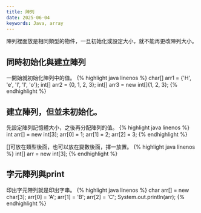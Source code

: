 ```yaml
---
title: 陣列
date: 2025-06-04
keywords: Java, array
---
```

陣列裡面放是相同類型的物件，一旦初始化或設定大小，就不能再更改陣列大小。
## 同時初始化與建立陣列
一開始就初始化陣列中的值。
{% highlight java linenos %}
char[] arr1 = {'H', 'e', 'l', 'l', 'o'};
int[] arr2 = {0, 1, 2, 3};
int[] arr3 = new int[]{1, 2, 3};
{% endhighlight %}

## 建立陣列，但並未初始化。
先設定陣列記憶體大小，之後再分配陣列的值。
{% highlight java linenos %}
int arr[] = new int[3];
arr[0] = 1;
arr[1] = 2;
arr[2] = 3;
{% endhighlight %}

\[\]可放在類型後面，也可以放在變數後面，擇一放置。
{% highlight java linenos %}
int[] arr = new int[3];
{% endhighlight %}

## 字元陣列與print
印出字元陣列就是印出字串。
{% highlight java linenos %}
char arr[] = new char[3];
arr[0] = 'A';
arr[1] = 'B';
arr[2] = 'C';
System.out.println(arr);
{% endhighlight %}